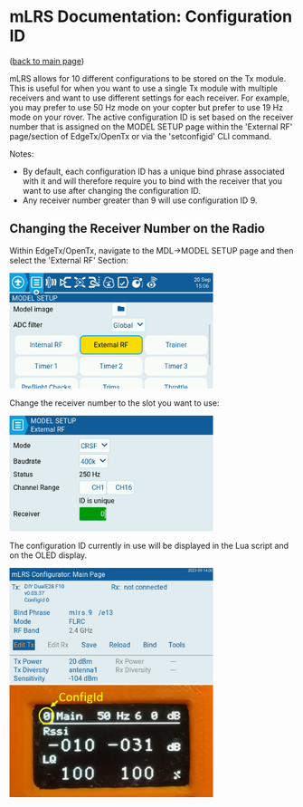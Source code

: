 # mLRS Documentation: Configuration ID #

([back to main page](../README.md))

mLRS allows for 10 different configurations to be stored on the Tx module.  This is useful for when you want to use a single Tx module with multiple receivers and want to use different settings for each receiver.  For example, you may prefer to use 50 Hz mode on your copter but prefer to use 19 Hz mode on your rover. The active configuration ID is set based on the receiver number that is assigned on the MODEL SETUP page within the 'External RF' page/section of EdgeTx/OpenTx or via the 'setconfigid' CLI command.

Notes:
- By default, each configuration ID has a unique bind phrase associated with it and will therefore require you to bind with the receiver that you want to use after changing the configuration ID.
- Any receiver number greater than 9 will use configuration ID 9.

## Changing the Receiver Number on the Radio

Within EdgeTx/OpenTx, navigate to the MDL->MODEL SETUP page and then select the 'External RF' Section:

<img src="images/configIDmodelSetup.bmp" width="360px">

Change the receiver number to the slot you want to use:

<img src="images/configIDExternalRF.bmp" width="360px">

The configuration ID currently in use will be displayed in the Lua script and on the OLED display.

<img src="images/configIDLua.bmp" width="360px">

<img src="images/configIDOLED.png" width="360px">